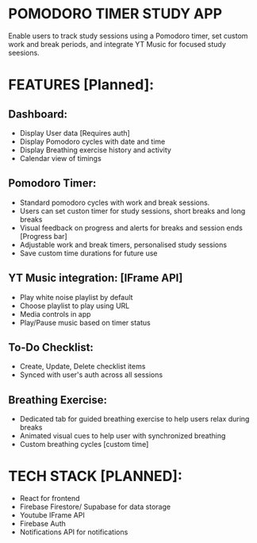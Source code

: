 # POMODORO TIMER STUDY APP

Enable users to track study sessions using a Pomodoro timer, set custom work and break periods, and integrate YT Music for focused study seesions.

# FEATURES [Planned]:

## Dashboard:

- Display User data [Requires auth]
- Display Pomodoro cycles with date and time
- Display Breathing exercise history and activity
- Calendar view of timings

## Pomodoro Timer:

- Standard pomodoro cycles with work and break sessions.
- Users can set custon timer for study sessions, short breaks and long breaks
- Visual feedback on progress and alerts for breaks and session ends [Progress bar]
- Adjustable work and break timers, personalised study sessions
- Save custom time durations for future use

## YT Music integration: [IFrame API]

- Play white noise playlist by default
- Choose playlist to play using URL
- Media controls in app
- Play/Pause music based on timer status

## To-Do Checklist:

- Create, Update, Delete checklist items
- Synced with user's auth across all sessions

## Breathing Exercise:

- Dedicated tab for guided breathing exercise to help users relax during breaks
- Animated visual cues to help user with synchronized breathing
- Custom breathing cycles [custom time]

# TECH STACK [PLANNED]:

- React for frontend
- Firebase Firestore/ Supabase for data storage
- Youtube IFrame API
- Firebase Auth
- Notifications API for notifications
